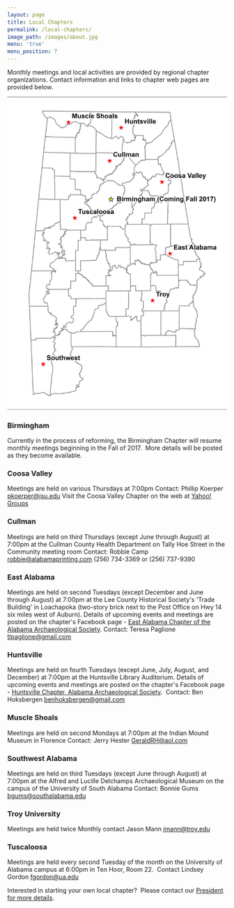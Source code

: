 ```yaml
---
layout: page
title: Local Chapters
permalink: /local-chapters/
image_path: /images/about.jpg
menu: 'true'
menu_position: 7
---
```



Monthly meetings and local activities are provided by regional chapter organizations. Contact information and links to chapter web pages are provided below.

![](/uploads/versions/revised-local-chapters---x68-0-3863-5500-2625-3737x---.jpg)

### Birmingham

Currently in the process of reforming, the Birmingham Chapter will resume monthly meetings beginning in the Fall of 2017.&nbsp; More details will be posted as they become available.

### Coosa Valley

Meetings are held on various Thursdays at 7:00pm Contact: Phillip Koerper [pkoerper@jsu.edu](mailto:pkoerper@jsu.edu) Visit the Coosa Valley Chapter on the web at [Yahoo! Groups](http://tech.groups.yahoo.com/group/JSU_Archaeology_Club/)

### Cullman

Meetings are held on third Thursdays (except June through August) at 7:00pm at the Cullman County Health Department on Tally Hoe Street in the Community meeting room Contact: Robbie Camp [robbie@alabamaprinting.com](mailto:robbie@alabamaprinting.com) (256) 734-3369 or (256) 737-9390

### East Alabama

Meetings are held on second Tuesdays (except December and June through August) at 7:00pm at the Lee County Historical Society's 'Trade Building' in Loachapoka (two-story brick next to the Post Office on Hwy 14 six miles west of Auburn). Details of upcoming events and meetings are posted on the chapter's Facebook page - [East Alabama Chapter of the Alabama Archaeological Society](https://www.facebook.com/EastAlabamaArchaeology/?hc_ref=SEARCH). Contact: Teresa Paglione [tlpaglione@gmail.com](mailto:tlpaglione@gmail.com)

### Huntsville

Meetings are held on fourth Tuesdays (except June, July, August, and December) at 7:00pm at the Huntsville Library Auditorium. Details of upcoming events and meetings are posted on the chapter's Facebook page - [Huntsville Chapter, Alabama Archaeological Society](https://www.facebook.com/groups/455589204506534/?hc_ref=SEARCH). &nbsp;Contact: Ben Hoksbergen [benhoksbergen@gmail.com](javascript:void(location.href='mailto:'+String.fromCharCode(98,101,110,104,111,107,115,98,101,114,103,101,110,64,103,109,97,105,108,46,99,111,109)))

### Muscle Shoals

Meetings are held on second Mondays at 7:00pm at the Indian Mound Museum in Florence Contact: Jerry Hester [GeraldRH@aol.com](mailto:GeraldRH@aol.com)

### Southwest Alabama

Meetings are held on third Tuesdays (except June through August) at 7:00pm at the Alfred and Lucille Delchamps Archaeological Museum on the campus of the University of South Alabama Contact: Bonnie Gums [bgums@southalabama.edu](mailto:bgums@southalabama.edu)

### Troy University

Meetings are held twice Monthly contact Jason Mann [jmann@troy.edu](javascript:void(location.href='mailto:'+String.fromCharCode(106,109,97,110,110,64,116,114,111,121,46,101,100,117)))

### Tuscaloosa

Meetings are held every second Tuesday of the month on the University of Alabama campus at 6:00pm in Ten Hoor, Room 22.&nbsp; Contact Lindsey Gordon [fgordon@ua.edu](javascript:void(location.href='mailto:'+String.fromCharCode(102,103,111,114,100,111,110,64,117,97,46,101,100,117)))

Interested in starting your own local chapter?&nbsp; Please contact our [President for more details](javascript:void(location.href='mailto:'+String.fromCharCode(98,101,110,104,111,107,115,98,101,114,103,101,110,64,103,109,97,105,108,46,99,111,109))).